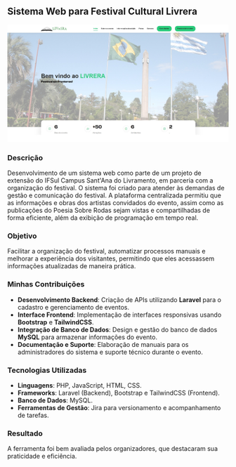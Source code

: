 ## Sistema Web para Festival Cultural Livrera

![Sistema Livrera](images/livrera.jpg)

### Descrição
Desenvolvimento de um sistema web como parte de um projeto de extensão do IFSul Campus Sant'Ana do Livramento, em parceria com a organização do festival. O sistema foi criado para atender às demandas de gestão e comunicação do festival. A plataforma centralizada 
permitiu que as informações e obras dos artistas convidados do evento, 
assim como as publicações do Poesia Sobre Rodas sejam vistas e 
compartilhadas de forma eficiente, além da exibição de programação em tempo real.

### Objetivo
Facilitar a organização do festival, automatizar processos manuais e melhorar a experiência dos visitantes, permitindo que eles acessassem informações atualizadas de maneira prática.

### Minhas Contribuições
- **Desenvolvimento Backend**: Criação de APIs utilizando **Laravel** para o cadastro e gerenciamento de eventos.
- **Interface Frontend**: Implementação de interfaces responsivas usando **Bootstrap** e **TailwindCSS**.
- **Integração de Banco de Dados**: Design e gestão do banco de dados **MySQL** para armazenar informações do evento.
- **Documentação e Suporte**: Elaboração de manuais para os administradores do sistema e suporte técnico durante o evento.

### Tecnologias Utilizadas
- **Linguagens**: PHP, JavaScript, HTML, CSS.
- **Frameworks**: Laravel (Backend), Bootstrap e TailwindCSS (Frontend).
- **Banco de Dados**: MySQL.
- **Ferramentas de Gestão**: Jira para versionamento e acompanhamento de tarefas.

### Resultado
A ferramenta foi bem avaliada pelos organizadores, que destacaram sua praticidade e eficiência.
